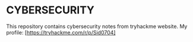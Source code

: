 # CYBERSECURITY
This repository contains cybersecurity notes from tryhackme website.
My profile: [https://tryhackme.com/r/p/Sid0704]
